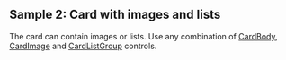## Sample 2: Card with images and lists

The card can contain images or lists. Use any combination of [CardBody](~/controls/bootstrap5/CardBody), [CardImage](~/controls/bootstrap5/CardImage) and [CardListGroup](~/controls/bootstrap5/CardListGroup) controls.